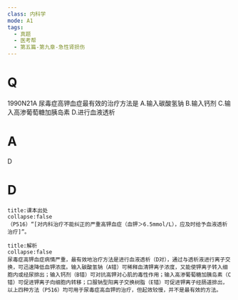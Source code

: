 ```yaml
---
class: 内科学
mode: A1
tags:
  - 真题
  - 医考帮
  - 第五篇-第九章-急性肾损伤
---
```


# Q
1990N21A 尿毒症高钾血症最有效的治疗方法是
A.输入碳酸氢钠
B.输入钙剂
C.输入高渗葡萄糖加胰岛素
D.进行血液透析

# A
D
# D
```ad-note
title:课本出处
collapse:false
（P516）“[对内科治疗不能纠正的严重高钾血症（血钾＞6.5mmol/L），应及时给予血液透析治疗]”。
```

```ad-summary
title:解析
collapse:false
尿毒症高钾血症病情严重，最有效地治疗方法是进行血液透析（D对），通过与透析液进行离子交换，可迅速降低血钾浓度。输入碳酸氢钠（A错）可稀释血清钾离子浓度，又能使钾离子转入细胞内或经尿排出；输入钙剂（B错）可对抗高钾对心肌的毒性作用；输入高渗葡萄糖加胰岛素（C错）可促进钾离子向细胞内转移；口服钠型阳离子交换树脂（E错）可促进钾离子经肠道排出，以上四种方法（P516）均可用于尿毒症高血钾的治疗，但起效较慢，并不是最有效的方法。
```

